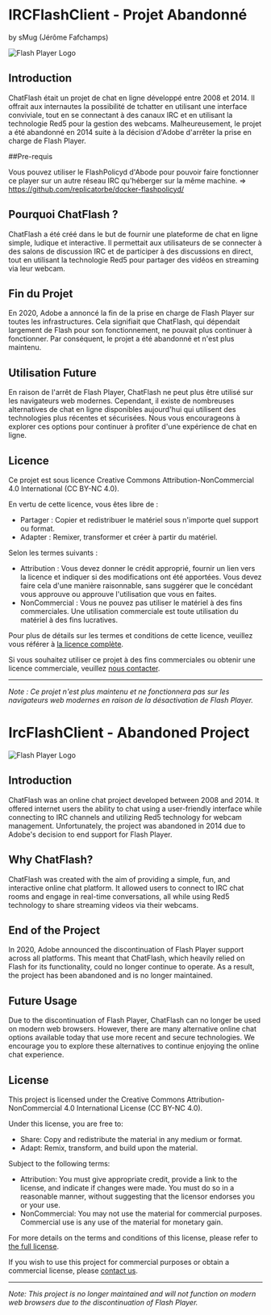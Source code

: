 # IRCFlashClient - Projet Abandonné
by sMug (Jérôme Fafchamps)

![Flash Player Logo](flash_player_logo.png)

## Introduction

ChatFlash était un projet de chat en ligne développé entre 2008 et 2014. Il offrait aux internautes la possibilité de tchatter en utilisant une interface conviviale, tout en se connectant à des canaux IRC et en utilisant la technologie Red5 pour la gestion des webcams. Malheureusement, le projet a été abandonné en 2014 suite à la décision d'Adobe d'arrêter la prise en charge de Flash Player.

##Pre-requis

Vous pouvez utiliser le FlashPolicyd d'Abode pour pouvoir faire fonctionner ce player sur un autre réseau IRC qu'héberger sur la même machine. => https://github.com/replicatorbe/docker-flashpolicyd/

## Pourquoi ChatFlash ?

ChatFlash a été créé dans le but de fournir une plateforme de chat en ligne simple, ludique et interactive. Il permettait aux utilisateurs de se connecter à des salons de discussion IRC et de participer à des discussions en direct, tout en utilisant la technologie Red5 pour partager des vidéos en streaming via leur webcam.

## Fin du Projet

En 2020, Adobe a annoncé la fin de la prise en charge de Flash Player sur toutes les infrastructures. Cela signifiait que ChatFlash, qui dépendait largement de Flash pour son fonctionnement, ne pouvait plus continuer à fonctionner. Par conséquent, le projet a été abandonné et n'est plus maintenu.

## Utilisation Future

En raison de l'arrêt de Flash Player, ChatFlash ne peut plus être utilisé sur les navigateurs web modernes. Cependant, il existe de nombreuses alternatives de chat en ligne disponibles aujourd'hui qui utilisent des technologies plus récentes et sécurisées. Nous vous encourageons à explorer ces options pour continuer à profiter d'une expérience de chat en ligne.

## Licence

Ce projet est sous licence Creative Commons Attribution-NonCommercial 4.0 International (CC BY-NC 4.0).

En vertu de cette licence, vous êtes libre de :

- Partager : Copier et redistribuer le matériel sous n'importe quel support ou format.
- Adapter : Remixer, transformer et créer à partir du matériel.

Selon les termes suivants :

- Attribution : Vous devez donner le crédit approprié, fournir un lien vers la licence et indiquer si des modifications ont été apportées. Vous devez faire cela d'une manière raisonnable, sans suggérer que le concédant vous approuve ou approuve l'utilisation que vous en faites.
- NonCommercial : Vous ne pouvez pas utiliser le matériel à des fins commerciales. Une utilisation commerciale est toute utilisation du matériel à des fins lucratives.

Pour plus de détails sur les termes et conditions de cette licence, veuillez vous référer à [la licence complète](https://creativecommons.org/licenses/by-nc/4.0/legalcode).

Si vous souhaitez utiliser ce projet à des fins commerciales ou obtenir une licence commerciale, veuillez [nous contacter](mailto:jerome@fafchamps.be).

---

*Note : Ce projet n'est plus maintenu et ne fonctionnera pas sur les navigateurs web modernes en raison de la désactivation de Flash Player.*



# IrcFlashClient - Abandoned Project

![Flash Player Logo](flash_player_logo.png)

## Introduction

ChatFlash was an online chat project developed between 2008 and 2014. It offered internet users the ability to chat using a user-friendly interface while connecting to IRC channels and utilizing Red5 technology for webcam management. Unfortunately, the project was abandoned in 2014 due to Adobe's decision to end support for Flash Player.

## Why ChatFlash?

ChatFlash was created with the aim of providing a simple, fun, and interactive online chat platform. It allowed users to connect to IRC chat rooms and engage in real-time conversations, all while using Red5 technology to share streaming videos via their webcams.

## End of the Project

In 2020, Adobe announced the discontinuation of Flash Player support across all platforms. This meant that ChatFlash, which heavily relied on Flash for its functionality, could no longer continue to operate. As a result, the project has been abandoned and is no longer maintained.

## Future Usage

Due to the discontinuation of Flash Player, ChatFlash can no longer be used on modern web browsers. However, there are many alternative online chat options available today that use more recent and secure technologies. We encourage you to explore these alternatives to continue enjoying the online chat experience.

## License

This project is licensed under the Creative Commons Attribution-NonCommercial 4.0 International License (CC BY-NC 4.0).

Under this license, you are free to:

- Share: Copy and redistribute the material in any medium or format.
- Adapt: Remix, transform, and build upon the material.

Subject to the following terms:

- Attribution: You must give appropriate credit, provide a link to the license, and indicate if changes were made. You must do so in a reasonable manner, without suggesting that the licensor endorses you or your use.
- NonCommercial: You may not use the material for commercial purposes. Commercial use is any use of the material for monetary gain.

For more details on the terms and conditions of this license, please refer to [the full license](https://creativecommons.org/licenses/by-nc/4.0/legalcode).

If you wish to use this project for commercial purposes or obtain a commercial license, please [contact us](mailto:jerome@fafchamps.be).

---

*Note: This project is no longer maintained and will not function on modern web browsers due to the discontinuation of Flash Player.*

